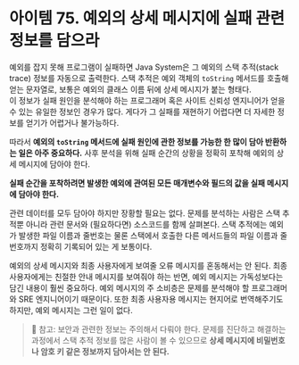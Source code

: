 # 아이템 75. 예외의 상세 메시지에 실패 관련 정보를 담으라
예외를 잡지 못해 프로그램이 실패하면 Java System은 그 예외의 스택 추적(stack trace) 정보를 자동으로 출력한다. 스택 추적은 예외 객체의 `toString` 메서드를 호출해 얻는 문자열로, 보통은 예외의 클래스 이름 뒤에 상세 메시지가 붙는 형태다.  
이 정보가 실패 원인을 분석해야 하는 프로그래머 혹은 사이트 신뢰성 엔지니어가 얻을 수 있는 유일한 정보인 경우가 많다. 게다가 그 실패를 재현하기 어렵다면 더 자세한 정보를 얻기가 어렵거나 불가능하다.

따라서 **예외의 `toString` 메서드에 실패 원인에 관한 정보를 가능한 한 많이 담아 반환하는 일은 아주 중요하다.** 사후 분석을 위해 실패 순간의 상황을 정확히 포착해 예외의 상세 메시지에 담아야 한다.

**실패 순간을 포착하려면 발생한 예외에 관여된 모든 매개변수와 필드의 값을 실패 메시지에 담아야 한다.**

관련 데이터를 모두 담아야 하지만 장황할 필요는 없다. 문제를 분석하는 사람은 스택 추적뿐 아니라 관련 문서와 (필요하다면) 소스코드를 함께 살펴본다. 스택 추적에는 예외가 발생한 파일 이름과 줄번호는 물론 스택에서 호출한 다른 메서드들의 파일 이름과 줄번호까지 정확히 기록되어 있는 게 보통이다.

예외의 상세 메시지와 최종 사용자에게 보여줄 오류 메시지를 혼동해서는 안 된다. 최종 사용자에게는 친절한 안내 메시지를 보여줘야 하는 반면, 예외 메시지는 가독성보다는 담긴 내용이 훨씬 중요하다. 예외 메시지의 주 소비층은 문제를 분석해야 할 프로그래머와 SRE 엔지니어이기 때문이다. 또한 최종 사용자용 메시지는 현지어로 번역해주기도 하지만, 예외 메시지는 그런 일이 없다.

> 📌 참고: 보안과 관련한 정보는 주의해서 다뤄야 한다. 문제를 진단하고 해결하는 과정에서 스택 추적 정보를 많은 사람이 볼 수 있으므로 **상세 메시지에 비밀번호나 암호 키 같은 정보까지 담아서는 안 된다.**